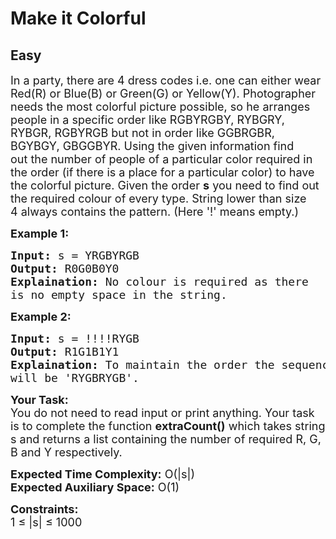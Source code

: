 # Make it Colorful
## Easy
<div class="problems_problem_content__Xm_eO"><p><span style="font-size:18px">In a party, there are 4 dress codes i.e. one can either wear Red(R) or Blue(B) or Green(G) or Yellow(Y). Photographer needs the most colorful picture possible, so he arranges people in a specific order like RGBYRGBY, RYBGRY, RYBGR, RGBYRGB but not in&nbsp;order like GGBRGBR, BGYBGY, GBGGBYR. Using the given information find out&nbsp;the number of people of a particular color required in the order (if there is a place for a particular color) to have the colorful picture.&nbsp;Given the order <strong>s</strong> you need to find out the required colour of every type. String lower than size 4&nbsp;always contains the pattern. (Here '!' means empty.)</span></p>

<p><strong><span style="font-size:18px">Example 1:</span></strong></p>

<pre><span style="font-size:18px"><strong>Input:</strong> s = YRGBYRGB
<strong>Output:</strong> R0G0B0Y0
<strong>Explaination:</strong> No colour is required as there 
is no empty space in the string.</span></pre>

<p><strong><span style="font-size:18px">Example 2:</span></strong></p>

<pre><span style="font-size:18px"><strong>Input:</strong> s = !!!!RYGB
<strong>Output:</strong> R1G1B1Y1
<strong>Explaination:</strong> To maintain the order the sequence 
will be 'RYGBRYGB'.</span></pre>

<p><span style="font-size:18px"><strong>Your Task:</strong><br>
You do not need to read input or print anything. Your task is to complete the function <strong>extraCount()</strong> which takes string s and returns a list containing the number of required R, G, B and Y respectively.</span></p>

<p><span style="font-size:18px"><strong>Expected Time Complexity:</strong> O(|s|)<br>
<strong>Expected Auxiliary Space:</strong> O(1)</span></p>

<p><span style="font-size:18px"><strong>Constraints:</strong><br>
1 ≤ |s| ≤ 1000&nbsp;</span></p>
</div>